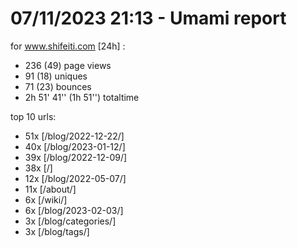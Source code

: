 # 07/11/2023 21:13 - Umami report
for www.shifeiti.com [24h] :

 - 236 (49) page views
 - 91 (18) uniques
 - 71 (23) bounces
 - 2h 51' 41'' (1h 51'') totaltime


top 10 urls:
 - 51x [/blog/2022-12-22/]
 - 40x [/blog/2023-01-12/]
 - 39x [/blog/2022-12-09/]
 - 38x [/]
 - 12x [/blog/2022-05-07/]
 - 11x [/about/]
 - 6x [/wiki/]
 - 6x [/blog/2023-02-03/]
 - 3x [/blog/categories/]
 - 3x [/blog/tags/]


